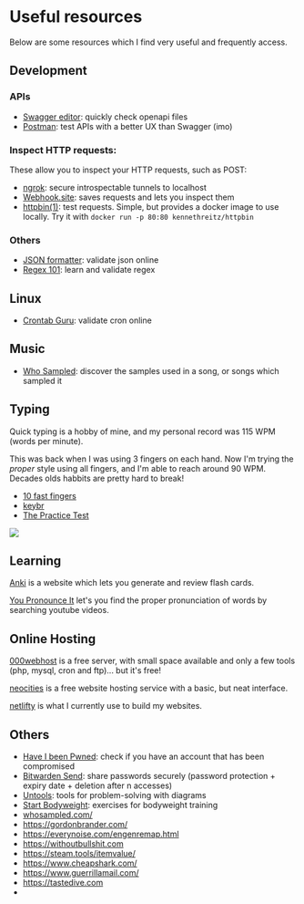 # Useful resources

Below are some resources which I find very useful and frequently access.

## Development

### APIs

- [Swagger editor](https://editor.swagger.io/): quickly check openapi files
- [Postman](https://www.postman.com/): test APIs with a better UX than Swagger (imo)

### Inspect HTTP requests: 

These allow you to inspect your HTTP requests, such as POST:

- [ngrok](https://ngrok.com/): secure introspectable tunnels to localhost
- [Webhook.site](https://webhook.site): saves requests and lets you inspect them
- [httpbin(1)](https://httpbin.org/): test requests. Simple, but provides a docker image to use locally. Try it with `docker run -p 80:80 kennethreitz/httpbin` 

### Others

- [JSON formatter](https://jsonformatter.curiousconcept.com/): validate json online
- [Regex 101](https://regex101.com/): learn and validate regex

## Linux

- [Crontab Guru](https://crontab.guru/): validate cron online

## Music

- [Who Sampled](https://www.whosampled.com/): discover the samples used in a song, or songs which sampled it

## Typing

Quick typing is a hobby of mine, and my personal record was 115 WPM (words per minute). 

This was back when I was using 3 fingers on each hand. Now I'm trying the *proper* style 
using all fingers, and I'm able to reach around 90 WPM. 
Decades olds habbits are pretty hard to break!

- [10 fast fingers](https://10fastfingers.com/typing-test/english)
- [keybr](https://www.keybr.com/)
- [The Practice Test](https://thepracticetest.com/)

![](https://img.10fastfingers.com/img/badge/typing-test_1_CI.png)

## Learning

[Anki](https://apps.ankiweb.net/) is a website which lets you generate and review flash cards.

[You Pronounce It](https://youglish.com/) let's you find the proper pronunciation of words by searching youtube videos.

## Online Hosting

[000webhost](http://www.000webhost.com/) is a free server, with small space available and only a few tools (php, mysql, cron and ftp)... but it's free!

[neocities](https://neocities.org/) is a free website hosting service with a basic, but neat interface.

[netlifty](netlify.com) is what I currently use to build my websites.

## Others

- [Have I been Pwned](https://haveibeenpwned.com/): check if you have an account that has been compromised
- [Bitwarden Send](https://vault.bitwarden.com/#/sends): share passwords securely (password protection + expiry date + deletion after n accesses)
- [Untools](https://untools.co/): tools for problem-solving with diagrams
- [Start Bodyweight](http://www.startbodyweight.com/): exercises for bodyweight training
- [whosampled.com/](https://www.whosampled.com/)
- https://gordonbrander.com/
- https://everynoise.com/engenremap.html
- https://withoutbullshit.com
- https://steam.tools/itemvalue/
- https://www.cheapshark.com/
- https://www.guerrillamail.com/
- https://tastedive.com
- 